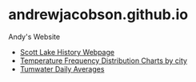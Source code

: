 # andrewjacobson.github.io
Andy's Website

* [Scott Lake History Webpage](http://andrewjacobson.github.io/Scott-Lake-History-Webpage/)
* [Temperature Frequency Distribution Charts by city](Temperature_Frequency_Distribution_Charts_by_city.html)
* [Tumwater Daily Averages](Tumwater_Daily_Averages.html)
